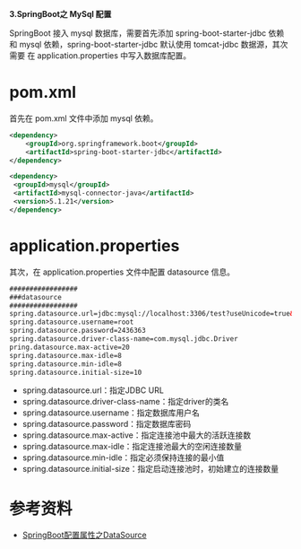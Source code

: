 **3.SpringBoot之 MySql 配置**

SpringBoot 接入 mysql 数据库，需要首先添加 spring-boot-starter-jdbc 依赖和 mysql 依赖，spring-boot-starter-jdbc 默认使用 tomcat-jdbc 数据源，其次需要
在 application.properties 中写入数据库配置。

# pom.xml

首先在 pom.xml 文件中添加 mysql 依赖。

```xml
<dependency>
    <groupId>org.springframework.boot</groupId>
    <artifactId>spring-boot-starter-jdbc</artifactId>
</dependency>

<dependency>
 <groupId>mysql</groupId>
 <artifactId>mysql-connector-java</artifactId>
 <version>5.1.21</version>
</dependency>
```

# application.properties

其次，在 application.properties 文件中配置 datasource 信息。

```xml
#################
###datasource
#################
spring.datasource.url=jdbc:mysql://localhost:3306/test?useUnicode=true&characterEncoding=utf-8
spring.datasource.username=root
spring.datasource.password=2436363
spring.datasource.driver-class-name=com.mysql.jdbc.Driver
pring.datasource.max-active=20
spring.datasource.max-idle=8
spring.datasource.min-idle=8
spring.datasource.initial-size=10
```

* spring.datasource.url：指定JDBC URL
* spring.datasource.driver-class-name：指定driver的类名
* spring.datasource.username：指定数据库用户名
* spring.datasource.password：指定数据库密码
* spring.datasource.max-active：指定连接池中最大的活跃连接数
* spring.datasource.max-idle：指定连接池最大的空闲连接数量
* spring.datasource.min-idle：指定必须保持连接的最小值
* spring.datasource.initial-size：指定启动连接池时，初始建立的连接数量


# 参考资料

* [SpringBoot配置属性之DataSource](https://segmentfault.com/a/1190000004316491)

